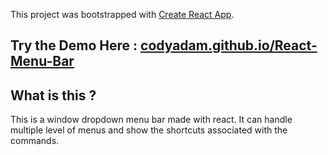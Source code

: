 This project was bootstrapped with [Create React App](https://github.com/facebook/create-react-app).

## Try the Demo Here : [codyadam.github.io/React-Menu-Bar](https://codyadam.github.io/React-Menu-Bar/)

## What is this ?

This is a window dropdown menu bar made with react. It can handle multiple level of menus and show the shortcuts associated with the commands.
